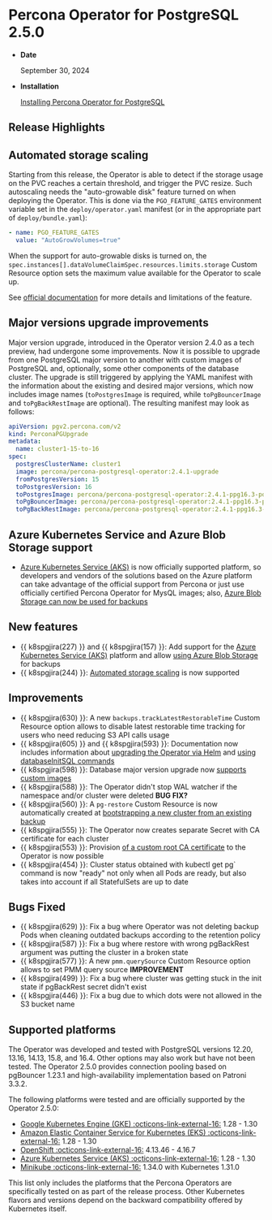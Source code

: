 # Percona Operator for PostgreSQL 2.5.0

* **Date**

    September 30, 2024

* **Installation**

    [Installing Percona Operator for PostgreSQL](../System-Requirements.md#installation-guidelines) 

## Release Highlights

## Automated storage scaling

Starting from this release, the Operator is able to detect if the storage usage on the PVC reaches a certain threshold, and trigger the PVC resize. Such autoscaling needs the "auto-growable disk" feature turned on when deploying the Operator.
This is done via the `PGO_FEATURE_GATES` environment variable set in the `deploy/operator.yaml` manifest (or in the appropriate part of `deploy/bundle.yaml`):

```yaml
- name: PGO_FEATURE_GATES
  value: "AutoGrowVolumes=true"
```

When the support for auto-growable disks is turned on, the `spec.instances[].dataVolumeClaimSpec.resources.limits.storage` Custom Resource option sets the maximum value available for the Operator to scale up. 

See [official documentation](../scaling.md#scale-storage) for more details and limitations of the feature.

## Major versions upgrade improvements

Major version upgrade, introduced in the Operator version 2.4.0 as a tech preview, had undergone some improvements. Now it is possible to upgrade from one PostgreSQL major version to another with custom images of PostgreSQL and, optionally, some other components of the database cluster. The upgrade is still triggered by applying the YAML manifest with the information about the existing and desired major versions, which now includes image names (`toPostgresImage` is required, while `toPgBouncerImage` and `toPgBackRestImage` are optional). The resulting manifest may look as follows:

```yaml
apiVersion: pgv2.percona.com/v2
kind: PerconaPGUpgrade
metadata:
  name: cluster1-15-to-16
spec:
  postgresClusterName: cluster1
  image: percona/percona-postgresql-operator:2.4.1-upgrade
  fromPostgresVersion: 15
  toPostgresVersion: 16
  toPostgresImage: percona/percona-postgresql-operator:2.4.1-ppg16.3-postgres
  toPgBouncerImage: percona/percona-postgresql-operator:2.4.1-ppg16.3-pgbouncer1.22.1
  toPgBackRestImage: percona/percona-postgresql-operator:2.4.1-ppg16.3-pgbackrest2.51-1
```

## Azure Kubernetes Service and Azure Blob Storage support

* [Azure Kubernetes Service (AKS)](../aks.md) is now officially supported platform, so developers and vendors of the solutions based on the Azure platform can take advantage of the official support from Percona or just use officially certified Percona Operator for MysQL images; also, [Azure Blob Storage can now be used for backups](../backups-storage.md#__tabbed_1_2)




## New features

* {{ k8spgjira(227) }} and {{ k8spgjira(157) }}: Add support for the [Azure Kubernetes Service (AKS)](../aks.md) platform and allow [using Azure Blob Storage](../backups-storage.md#__tabbed_1_2) for backups
* {{ k8spgjira(244) }}: [Automated storage scaling](../scaling.md#scale-storage) is now supported

## Improvements

* {{ k8spgjira(630) }}: A new `backups.trackLatestRestorableTime` Custom Resource option allows to disable latest restorable time tracking for users who need reducing S3 API calls usage
* {{ k8spgjira(605) }} and {{ k8spgjira(593) }}: Documentation now includes information about [upgrading the Operator via Helm](../update.md#upgrade-via-helm) and [using databaseInitSQL commands](../debug-logs.md#use-databaseinitsql-commands)
* {{ k8spgjira(598) }}: Database major version upgrade now [supports custom images](../update.md#major-version-upgrade)
* {{ k8spgjira(588) }}: The Operator didn't stop WAL watcher if the namespace and/or cluster were deleted **BUG FIX?**
* {{ k8spgjira(560) }}: A `pg-restore` Custom Resource is now automatically created at [bootstrapping a new cluster from an existing backup](../backups-restore.md#restore-to-a-new-postgresql-cluster)
* {{ k8spgjira(555) }}: The Operator now creates separate Secret with CA certificate for each cluster
* {{ k8spgjira(553) }}: Provision [of a custom root CA certificate](../TLS.md#provide-custom-root-ca-certificate-to-the-operator) to the Operator is now possible
* {{ k8spgjira(454) }}: Cluster status obtained with kubectl get pg` command is now "ready" not only when all Pods are ready, but also takes into account if all StatefulSets are up to date

## Bugs Fixed

* {{ k8spgjira(629) }}: Fix a bug where Operator was not deleting backup Pods when cleaning outdated backups according to the retention policy
* {{ k8spgjira(587) }}: Fix a bug where restore with wrong pgBackRest argument was putting the cluster in a broken state
* {{ k8spgjira(577) }}: A new `pmm.querySource` Custom Resource option allows to set PMM query source **IMPROVEMENT**
* {{ k8spgjira(499) }}: Fix a bug where cluster was getting stuck in the init state if pgBackRest secret didn't exist
* {{ k8spgjira(446) }}: Fix a bug due to which dots were not allowed in the S3 bucket name

## Supported platforms

The Operator was developed and tested with PostgreSQL versions 12.20, 13.16, 14.13, 15.8, and 16.4. Other options may also work but have not been tested. The Operator 2.5.0 provides connection pooling based on pgBouncer 1.23.1 and high-availability implementation based on Patroni 3.3.2.

The following platforms were tested and are officially supported by the Operator
2.5.0:

* [Google Kubernetes Engine (GKE) :octicons-link-external-16:](https://cloud.google.com/kubernetes-engine) 1.28 - 1.30
* [Amazon Elastic Container Service for Kubernetes (EKS) :octicons-link-external-16:](https://aws.amazon.com) 1.28 - 1.30
* [OpenShift :octicons-link-external-16:](https://www.redhat.com/en/technologies/cloud-computing/openshift) 4.13.46 - 4.16.7
* [Azure Kubernetes Service (AKS) :octicons-link-external-16:](https://azure.microsoft.com/en-us/services/kubernetes-service/) 1.28 - 1.30
* [Minikube :octicons-link-external-16:](https://github.com/kubernetes/minikube) 1.34.0 with Kubernetes 1.31.0

This list only includes the platforms that the Percona Operators are specifically tested on as part of the release process. Other Kubernetes flavors and versions depend on the backward compatibility offered by Kubernetes itself.
